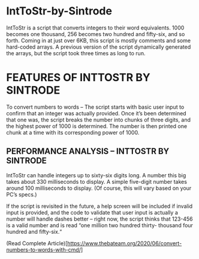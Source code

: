 # IntToStr-by-Sintrode
IntToStr is a script that converts integers to their word equivalents. 1000 becomes one thousand, 256 becomes two hundred and fifty-six, and so forth. Coming in at just over 6KB, this script is mostly comments and some hard-coded arrays. A previous version of the script dynamically generated the arrays, but the script took three times as long to run.
# FEATURES OF INTTOSTR BY SINTRODE
To convert numbers to words – The script starts with basic user input to confirm that an integer was actually provided. Once it’s been determined that one was, the script breaks the number into chunks of three digits, and the highest power of 1000 is determined. The number is then printed one chunk at a time with its corresponding power of 1000.
## PERFORMANCE ANALYSIS – INTTOSTR BY SINTRODE
IntToStr can handle integers up to sixty-six digits long. A number this big takes about 330 milliseconds to display. A simple five-digit number takes around 100 milliseconds to display. (Of course, this will vary based on your PC’s specs.)

If the script is revisited in the future, a help screen will be included if invalid input is provided, and the code to validate that user input is actually a number will handle dashes better – right now, the script thinks that 123-456 is a valid number and is read “one million two hundred thirty- thousand four hundred and fifty-six.“

(Read Complete Article)[https://www.thebateam.org/2020/06/convert-numbers-to-words-with-cmd/]
